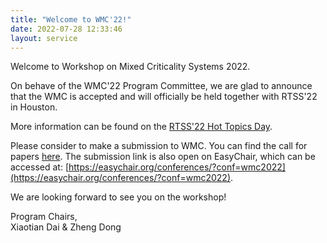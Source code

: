 ```yaml
---
title: "Welcome to WMC'22!"
date: 2022-07-28 12:33:46
layout: service
---
```


Welcome to Workshop on Mixed Criticality Systems 2022. 

On behave of the WMC'22 Program Committee, we are glad to announce that the WMC is accepted and will officially be held together with RTSS'22 in Houston.

More information can be found on the [RTSS'22 Hot Topics Day](http://2022.rtss.org/hot-topics-day-cfp/). 

Please consider to make a submission to WMC. You can find the call for papers [here](/cfp/). The submission link is also open on EasyChair, which can be accessed at: [https://easychair.org/conferences/?conf=wmc2022](https://easychair.org/conferences/?conf=wmc2022).

We are looking forward to see you on the workshop!

Program Chairs,<br>
Xiaotian Dai & Zheng Dong
